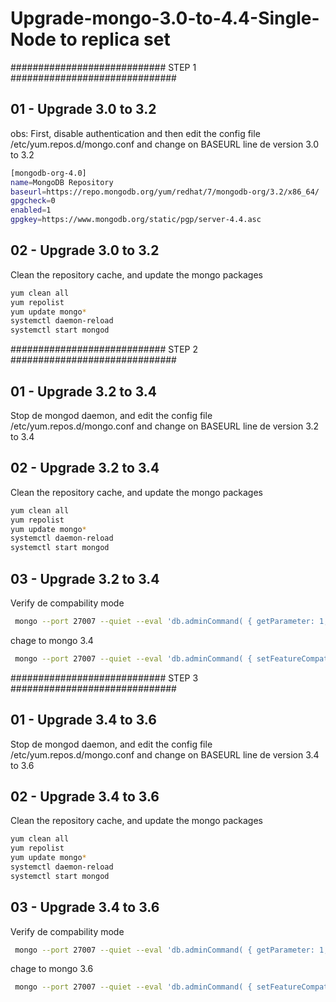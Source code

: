 # Upgrade-mongo-3.0-to-4.4-Single-Node to replica set

############################ STEP 1 ##############################

## 01 - Upgrade 3.0 to 3.2
obs: First, disable authentication and then edit the config file /etc/yum.repos.d/mongo.conf and change on BASEURL line de version 3.0 to 3.2
```bash
[mongodb-org-4.0]
name=MongoDB Repository
baseurl=https://repo.mongodb.org/yum/redhat/7/mongodb-org/3.2/x86_64/
gpgcheck=0
enabled=1
gpgkey=https://www.mongodb.org/static/pgp/server-4.4.asc
```
## 02 - Upgrade 3.0 to 3.2
Clean the repository cache, and update the mongo packages
```bash
yum clean all
yum repolist
yum update mongo*
systemctl daemon-reload
systemctl start mongod
```
############################ STEP 2 ##############################

## 01 - Upgrade 3.2 to 3.4
Stop de mongod daemon, and edit the config file /etc/yum.repos.d/mongo.conf and change on BASEURL line de version 3.2 to 3.4

## 02 - Upgrade 3.2 to 3.4

Clean the repository cache, and update the mongo packages
```bash
yum clean all
yum repolist
yum update mongo*
systemctl daemon-reload
systemctl start mongod
```
## 03 - Upgrade 3.2 to 3.4

Verify de compability mode
```bash
 mongo --port 27007 --quiet --eval 'db.adminCommand( { getParameter: 1, featureCompatibilityVersion: 1 } )'
```
chage to mongo 3.4
```bash
 mongo --port 27007 --quiet --eval 'db.adminCommand( { setFeatureCompatibilityVersion: "3.4" } )'
```

############################ STEP 3 ##############################

## 01 - Upgrade 3.4 to 3.6

Stop de mongod daemon, and edit the config file /etc/yum.repos.d/mongo.conf and change on BASEURL line de version 3.4 to 3.6

## 02 - Upgrade 3.4 to 3.6

Clean the repository cache, and update the mongo packages
```bash
yum clean all
yum repolist
yum update mongo*
systemctl daemon-reload
systemctl start mongod
```

## 03 - Upgrade 3.4 to 3.6

Verify de compability mode
```bash
 mongo --port 27007 --quiet --eval 'db.adminCommand( { getParameter: 1, featureCompatibilityVersion: 1 } )'
```
chage to mongo 3.6
```bash
 mongo --port 27007 --quiet --eval 'db.adminCommand( { setFeatureCompatibilityVersion: "3.6" } )'
```

```bash

```

```bash

```

```bash

```

```bash

```

```bash

```

```bash

```

```bash

```

```bash

```

```bash

```

```bash

```

```bash

```

```bash

```

```bash

```

```bash

```

```bash

```

```bash

```

```bash

```

```bash

```

```bash

```

```bash

```

```bash

```

```bash

```

```bash

```

```bash

```

```bash

```

```bash

```

```bash

```

```bash

```

```bash

```

```bash

```

```bash

```

```bash

```

```bash

```
```bash

```

```bash

```

```bash

```

```bash

```

```bash

```

```bash

```

```bash

```

```bash

```

```bash

```

```bash

```

```bash

```
